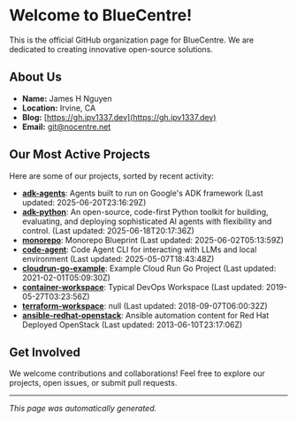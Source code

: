 # Welcome to BlueCentre!

This is the official GitHub organization page for BlueCentre. We are dedicated to creating innovative open-source solutions.

## About Us

- **Name:** James H Nguyen
- **Location:** Irvine, CA
- **Blog:** [https://gh.ipv1337.dev](https://gh.ipv1337.dev)
- **Email:** [git@nocentre.net](mailto:git@nocentre.net)

## Our Most Active Projects

Here are some of our projects, sorted by recent activity:

- **[adk-agents](https://github.com/BlueCentre/adk-agents)**: Agents built to run on Google's ADK framework (Last updated: 2025-06-20T23:16:29Z)
- **[adk-python](https://github.com/BlueCentre/adk-python)**: An open-source, code-first Python toolkit for building, evaluating, and deploying sophisticated AI agents with flexibility and control. (Last updated: 2025-06-18T20:17:36Z)
- **[monorepo](https://github.com/BlueCentre/monorepo)**: Monorepo Blueprint (Last updated: 2025-06-02T05:13:59Z)
- **[code-agent](https://github.com/BlueCentre/code-agent)**: Code Agent CLI for interacting with LLMs and local environment (Last updated: 2025-05-07T18:43:48Z)
- **[cloudrun-go-example](https://github.com/BlueCentre/cloudrun-go-example)**: Example Cloud Run Go Project (Last updated: 2021-02-01T05:09:30Z)
- **[container-workspace](https://github.com/BlueCentre/container-workspace)**: Typical DevOps Workspace (Last updated: 2019-05-27T03:23:56Z)
- **[terraform-workspace](https://github.com/BlueCentre/terraform-workspace)**: null (Last updated: 2018-09-07T06:00:32Z)
- **[ansible-redhat-openstack](https://github.com/BlueCentre/ansible-redhat-openstack)**: Ansible automation content for Red Hat Deployed OpenStack (Last updated: 2013-06-10T23:17:06Z)

## Get Involved

We welcome contributions and collaborations! Feel free to explore our projects, open issues, or submit pull requests.

---
*This page was automatically generated.*
